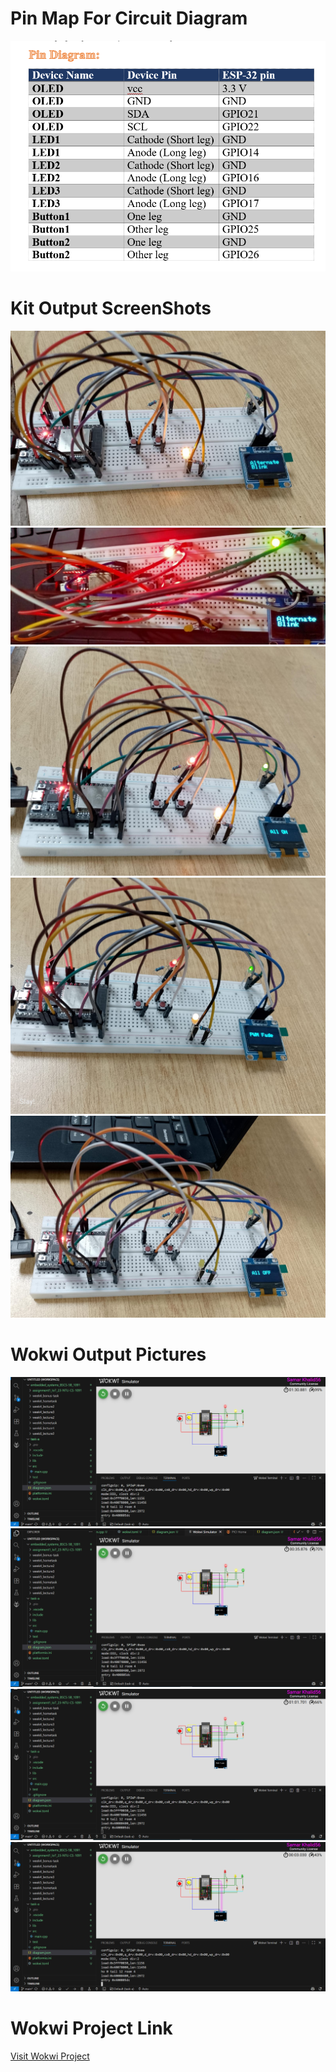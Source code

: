<h1>Pin Map For Circuit Diagram</h1>
<img src="../screenshots/Task-a_pinmap.png" alt="Description of image"></img>
<br>

<h1>Kit Output ScreenShots</h1>
<img src="../screenshots/1-output.jpeg" alt="Description of image"></img>
<br>
<img src="../screenshots/6-output.jpeg" alt="Description of image"></img>
<br>
<img src="../Screenshots/2-output.jpeg" alt="Description of image"></img>
<br>
<img src="../screenshots/4-output.jpeg" alt="Description of image"></img>
<br>
<img src="../screenshots/3-output.jpeg" alt="Description of image"></img>

<br>


<h1>Wokwi Output Pictures</h1>
<img src="../screenshots/taska_alternateblink_wokwivs_output.png" alt="Description of image"></img>
<br>
<img src="../screenshots/taska_allON_wokwivs_output.png" alt="Description of image"></img>
<br>
<img src="../screenshots/pwmfade_taska_wokwivs_ouput.png" alt="Description of image"></img>
<br>
<img src="../screenshots/taska_allOFF_wokwivs output.png" alt="Description of image"></img>

<br>
<h1>Wokwi Project Link</h1>
<a href="https://wokwi.com/projects/445509046222119937">Visit Wokwi Project</a>
<br>